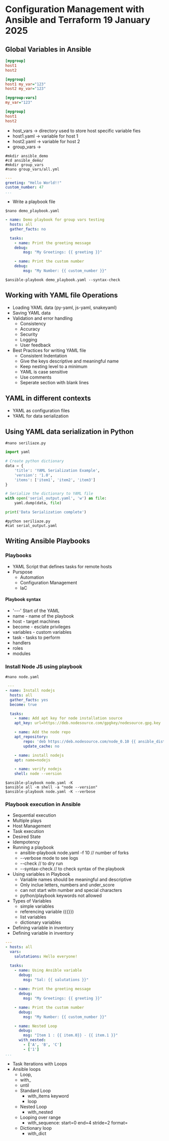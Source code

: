 # Configuration Management with Ansible and Terraform 19 January 2025

## Global Variables in Ansible
``` INI
[mygroup]
host1
host2

[mygroup]
host1 my_var="123"
host2 my_var="123"
```
``` INI
[mygroup:vars]
my_var="123"

[mygroup]
host1
host2
```
- host_vars -> directory used to store host specific variable fies
- host1.yaml -> variable for host 1
- host2.yaml -> variable for host 2
- group_vars ->
```script
#mkdir ansible_demo
#cd ansible_demo/
#mkdir group_vars
#nano group_vars/all.yml
```
```YAML
---
greeting: "Hello World!!"
custom_number: 47
...
```

- Write a playbook file
```script
$nano demo_playbook.yaml
```
``` YAML
- name: Demo playbook for group vars testing
  hosts: all
  gather_facts: no

  tasks:
	- name: Print the greeting message
  	debug:
    	msg: "My Greetings: {{ greeting }}"

	- name: Print the custom number
  	debug:
    	msg: "My Number: {{ custom_number }}"
```        
``` script
$ansible-playbook demo_playbook.yaml --syntax-check
```


## Working with YAML file Operations
- Loading YAML data (py-yaml, js-yaml, snakeyaml)
- Saving YAML data
- Validation and error handling
  - Consistency
  - Accuracy
  - Security
  - Logging
  - User feedback
- Best Practices for writing YAML file
  - Consistent Indentation
  - Give the keys descriptive and meaningful name
  - Keep nesting level to a minimum
  - YAML is case sensitive
  - Use comments
  - Seperate section with blank lines

## YAML in different contexts
- YAML as configuration files
- YAML for data serialization

## Using YAML data serialization in Python
``` script
#nano seriliaze.py
```
```py
import yaml

# Create python dictionary
data = {
	'title': 'YAML Serialization Example',
	'version': '1.0',
	'items': ['item1', 'item2', 'item3']
}

# Serialize the dictionary to YAML file
with open('serial_output.yaml', 'w') as file:
	yaml.dump(data, file)

print('Data Serialization complete')
```
``` script
#python seriliaze.py
#cat serial_output.yaml
```
## Writing Ansible Playbooks
### Playbooks
 - YAML Script that defines tasks for remote hosts
 - Purspose
    - Automation
    - Configuration Management
    - IaC
#### Playbook syntax
 - '---' Start of the YAML
 - name - name of the playbook
 - host - target machines
 - become - esclate privileges
 - variables - custom variables
 - task - tasks to perform
 - handlers
 - roles
 - modules
 
### Install Node JS using playbook
``` script
#nano node.yaml
```
```YAML
 ---
- name: Install nodejs
  hosts: all
  gather_facts: yes
  become: true

  tasks:
	- name: Add apt key for node installation source
  	apt_key: url=https://deb.nodesource.com/gpgkey/nodesource.gpg.key

	- name: Add the node repo
  	apt_repository:
    	repo: 'deb https://deb.nodesource.com/node_0.10 {{ ansible_distribution_release }} main'
    	update_cache: no

	- name: install nodejs
  	apt: name=nodejs

	- name: verify nodejs
  	shell: node --version
```    
``` script
$ansible-playbook node.yaml -K	 
$ansible all -m shell -a "node --version"
$ansible-playbook node.yaml -K --verbose
```

### Playbook execution in Ansible
- Sequential execution
- Multiple plays
- Host Management
- Task execution
- Desired State
- Idempotency
- Running a playbook
   - ansible-playbook node.yaml -f 10 // number of forks
   - --verbose mode to see logs
   - --check // to dry run
   - --syntax-check // to check syntax of the playbook
- Using variables in Playbook
  - Variable names should be meaningful and descriptive
  - Only inclue letters, numbers and under_score
  - can not start witn number and special characters
  - python/playbook keywords not allowed
- Types of Variables
  - simple variables
  - referencing variable ({{}})
  - list variables
  - dictionary variables
- Defining variable in inventory  
- Defining variable in inventory  
```YAML
---
- hosts: all
  vars:
    salutations: Hello everyone!

  tasks:
    - name: Using Ansible variable
      debug:
        msg: "Sal: {{ salutations }}"
    
    - name: Print the greeting message
      debug:
        msg: "My Greetings: {{ greeting }}"

    - name: Print the custom number
      debug:
        msg: "My Number: {{ custom_number }}"

    - name: Nested Loop
      debug:
        msg: "Item 1 : {{ item.0}} - {{ item.1 }}"
      with_nested:
        - ['A', 'B', 'C']   
        - ['1']
...
```        
- Task Iterations with Loops
- Ansible loops
  - Loop,
  - with_<lookup>
  - until
  - Standard Loop
	- with_items keyword
	- loop
  - Nested Loop
	- with_nested
  - Looping over range
	- with_sequence: start=0 end=4
  	stride=2 format=
  - Dictionary loop
 	- with_dict





